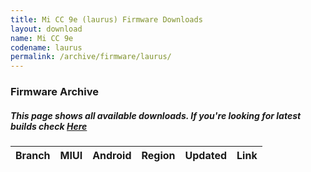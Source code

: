 ```yaml
---
title: Mi CC 9e (laurus) Firmware Downloads
layout: download
name: Mi CC 9e
codename: laurus
permalink: /archive/firmware/laurus/
---
```



### Firmware Archive
##### This page shows all available downloads. If you're looking for latest builds check [Here](/firmware/laurus/)


<div class="table-responsive-md" id="table-wrapper">
<table id="firmware" class="compact table table-striped table-hover table-sm">
    <thead class="thead-dark">
        <tr>
            <th>Branch</th>
            <th>MIUI</th>
            <th>Android</th>
            <th>Region</th>
            <th>Updated</th>
            <th>Link</th>
        </tr>
    </thead>
    <script>loadFirmwareDownloads('laurus', 'full')</script>
</table>
</div>
